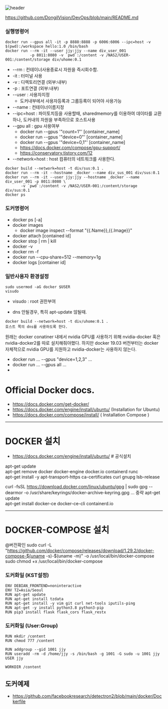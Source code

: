 
![header](https://capsule-render.vercel.app/api?type=blue&color=cyan&height=100&section=header&text='도커사용법'&fontSize=50)


https://github.com/DongilVision/DevOps/blob/main/README.md





### 실행명령어
```
docker run --gpus all -it -p 8888:8888 -p 6006:6006 --ipc=host -v $(pwd):/workspace hello:1.0 /bin/bash
docker run --rm -it --user jjy:jjy --name div_user_001 
           -p 8011:8080 -v `pwd`:/content -v /NAS2/USER-001:/content/storage div/uhome:0.1 
```
* --rm : 컨테이너사용종료시 자원을 즉시회수함.
* -it : 터미널 사용
* -v : 디렉토리연결 (외부:내부)
* -p : 포트연결 (외부:내부)
* --user : 사용자지정 
  * 도커내부에서 사용자등록과 그룹등록이 되어야 사용가능
* --name : 컨테이너이름지정
* --ipc=host : 파이토치등을 사용할때, sharedmemory를 이용하여 데이타를 교환하나, 도커내의 자원을 부족하므로 호스트사용
* --gpu all : gpu 사용여부 
  * docker run --gpus '"count=1"' [container_name]  
  * docker run --gpus '"device=0"' [container_name]
  * docker run --gpus '"device=0,1"' [container_name]
  * https://docs.docker.com/compose/gpu-support/ 
  * https://conservatory.tistory.com/12
* --network=host : host 컴퓨터의 네트워크를 사용한다.
```
docker build --network=host -t div/sus:0.1 .
docker run --rm -it --hostname _docker --name div_sus_001 div/sus:0.1 
docker run --rm -it --user jjy:jjy --hostname _docker --name div_user_001 -p 8011:8080 \
       -v `pwd`:/content -v /NAS2/USER-001:/content/storage div/sus:0.1 
docker ps
```
### 도커명령어
* docker ps [-a]
* docker images
  * docker image inspect --format "{{.Name}},{{.Image}}"
* docker attach [contained id]
* docker stop | rm | kill 
* docker -v
* docker rm -f
* docker run --cpu-share=512 --memory=1g
* docker logs [container id]

### 일반사용자 환경설정
```
sudo usermod -aG docker $USER
visudo
```
* visudo : root 권한부여


* dns 안될경우, 특히 apt-update 않될때.
```
docker build --network=host -t div/uhome:0.1 .  
호스트 쪽의 dns를 사용하도록 한다.  
```

원래는 docker conatiner 내에서 nvidia GPU를 사용하기 위해 nvidia-docker 혹은 nvidia-docker2를 따로 설치해줘야했다. 하지만 docker 19.03 버전부터는 docker 자체적으로 nvidia GPU를 지원하고 nvidia-docker는 사용하지 않는다.
* docker run ... --gpus "device=1,2,3" ...
* docker run ... --gpus all ... 
* 

# Official Docker docs.

* https://docs.docker.com/get-docker/
* https://docs.docker.com/engine/install/ubuntu/ (Installation for Ubuntu)
* https://docs.docker.com/compose/install/ ( Installation Compose )


---
# DOCKER 설치
* https://docs.docker.com/engine/install/ubuntu/ # 공식설치

apt-get update  
apt-get remove docker docker-engine docker.io containerd runc  
apt-get install -y apt-transport-https ca-certificates curl   gnupg lsb-release  

curl -fsSL https://download.docker.com/linux/ubuntu/gpg | sudo gpg --dearmor -o /usr/share/keyrings/docker-archive-keyring.gpg
... 중략
apt-get update  
apt-get install docker-ce docker-ce-cli containerd.io  

---
# DOCKER-COMPOSE 설치

@버전확인
sudo curl -L "https://github.com/docker/compose/releases/download/1.29.2/docker-compose-$(uname -s)-$(uname -m)" -o /usr/local/bin/docker-compose
sudo chmod +x /usr/local/bin/docker-compose




### 도커화일 (KST설정)
```
ENV DEBIAN_FRONTEND=noninteractive
ENV TZ=Asia/Seoul
RUN apt-get update
RUN apt-get install tzdata
RUN apt-get install -y vim git curl net-tools iputils-ping
RUN apt-get -y install python3.8 python3-pip
RUN pip3 install flask flask_cors flask_restx
```
### 도커화일 (User:Group)
```
RUN mkdir /content
RUN chmod 777 /content

RUN addgroup --gid 1001 jjy
RUN useradd -rm -d /home/jjy -s /bin/bash -g 1001 -G sudo -u 1001 jjy
USER jjy

WORKDIR /content
```

## 도커예제

* https://github.com/facebookresearch/detectron2/blob/main/docker/Dockerfile
